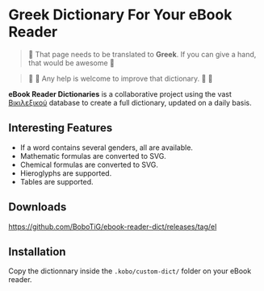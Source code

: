 # Greek Dictionary For Your eBook Reader

> 🥇 That page needs to be translated to **Greek**. If you can give a hand, that would be awesome 🥰

> :construction:
> :construction:
> Any help is welcome to improve that dictionary.
> :construction:
> :construction:

**eBook Reader Dictionaries** is a collaborative project using the vast [Βικιλεξικού](https://el.wiktionary.org/) database to create a full dictionary, updated on a daily basis.

## Interesting Features

- If a word contains several genders, all are available.
- Mathematic formulas are converted to SVG.
- Chemical formulas are converted to SVG.
- Hieroglyphs are supported.
- Tables are supported.

## Downloads

https://github.com/BoboTiG/ebook-reader-dict/releases/tag/el

## Installation

Copy the dictionnary inside the `.kobo/custom-dict/` folder on your eBook reader.
